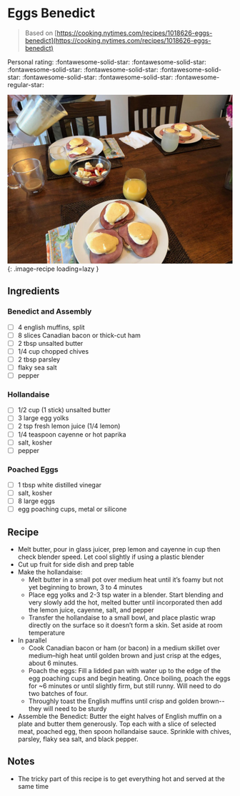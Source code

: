 <!-- Do not modify sections with "AUTO-*". They are updated by make.py -->

# Eggs Benedict

> Based on [https://cooking.nytimes.com/recipes/1018626-eggs-benedict](https://cooking.nytimes.com/recipes/1018626-eggs-benedict)

<!-- rating=4; (User can specify rating on scale of 1-5) -->
<!-- AUTO-UserRating -->
Personal rating: :fontawesome-solid-star: :fontawesome-solid-star: :fontawesome-solid-star: :fontawesome-solid-star: :fontawesome-solid-star: :fontawesome-solid-star: :fontawesome-solid-star: :fontawesome-regular-star:
<!-- /AUTO-UserRating -->

<!-- name_image=eggs_benedict.jpg; (User can specify image name) -->
<!-- AUTO-Image -->
![eggs_benedict.jpg](./eggs_benedict.jpg){: .image-recipe loading=lazy }
<!-- /AUTO-Image -->

## Ingredients

### Benedict and Assembly

* [ ] 4 english muffins, split
* [ ] 8 slices Canadian bacon or thick-cut ham
* [ ] 2 tbsp unsalted butter
* [ ] 1/4 cup chopped chives
* [ ] 2 tbsp parsley
* [ ] flaky sea salt
* [ ] pepper

### Hollandaise

* [ ] 1/2 cup (1 stick) unsalted butter
* [ ] 3 large egg yolks
* [ ] 2 tsp fresh lemon juice (1/4 lemon)
* [ ] 1/4 teaspoon cayenne or hot paprika
* [ ] salt, kosher
* [ ] pepper

### Poached Eggs

* [ ] 1 tbsp white distilled vinegar
* [ ] salt, kosher
* [ ] 8 large eggs
* [ ] egg poaching cups, metal or silicone

## Recipe

* Melt butter, pour in glass juicer, prep lemon and cayenne in cup then check blender speed. Let cool slightly if using a plastic blender
* Cut up fruit for side dish and prep table
* Make the hollandaise:
    * Melt butter in a small pot over medium heat until it’s foamy but not yet beginning to brown, 3 to 4 minutes
    * Place egg yolks and 2-3 tsp water in a blender. Start blending and very slowly add the hot, melted butter until incorporated then add the lemon juice, cayenne, salt, and pepper
    * Transfer the hollandaise to a small bowl, and place plastic wrap directly on the surface so it doesn’t form a skin. Set aside at room temperature
* In parallel
    * Cook Canadian bacon or ham (or bacon) in a medium skillet over medium–high heat until golden brown and just crisp at the edges, about 6 minutes.
    * Poach the eggs: Fill a lidded pan with water up to the edge of the egg poaching cups and begin heating. Once boiling, poach the eggs for ~6 minutes or until slightly firm, but still runny. Will need to do two batches of four.
    * Throughly toast the English muffins until crisp and golden brown--they will need to be sturdy
* Assemble the Benedict: Butter the eight halves of English muffin on a plate and butter them generously. Top each with a slice of selected meat, poached egg, then spoon hollandaise sauce. Sprinkle with chives, parsley, flaky sea salt, and black pepper.

## Notes

* The tricky part of this recipe is to get everything hot and served at the same time
